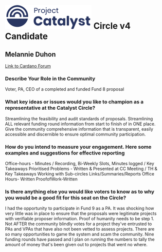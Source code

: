 # ![Project Catalyst](../assets/catalyst.svg) Circle v4 Candidate #

## Melannie Duhon ##

[Link to Cardano Forum](https://forum.cardano.org/t/melannie-duhon-platform-statement/109225)

### Describe Your Role in the Community ###

Voter, PA, CEO of a completed and funded Fund 8 proposal

### What key ideas or issues would you like to champion as a representative at the Catalyst Circle? ###

Streamlining the feasibility and audit standards of proposals. 
Streamlining ALL relevant funding round information from start to finish of in ONE place. Give the community comprehensive information that is transparent, easily accessible and discernible to ensure optimal community participation.

### How do you intend to measure your engagement. Here some examples and suggestions for effective reporting ###

Office-hours - Minutes / Recording, Bi-Weekly Slots, Minutes logged / Key Takeaways
Prioritised Problems - Written & Presented at CC Meeting / TH & Key Takeaways 
Working with Sub-circles Links/Summaries/Reports
Office Hours- Written
ProofofWork-Written

### Is there anything else you would like voters to know as to why you would be a good fit for this seat on the Circle? ###

I had the opportunity to participate in Fund 9 as a PA. It was shocking how very little was in place to ensure that the proposals were legitimate projects with verifiable proposer information. Proof of humanity needs to be step 1. Not AFTER the community blindly votes for a project they've entrusted to PAs and VPAs that have also not been vetted to assess projects. There are so many opportunities to game the system and scam the community. Nine funding rounds have passed and I plan on running the numbers to tally the amount of money that's been given out to projects that went no where.